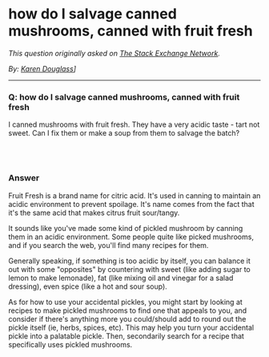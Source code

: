 # how do I salvage canned mushrooms, canned with fruit fresh

_This question originally asked on [The Stack Exchange Network](https://dba.stackexchange.com/q/117763)._

_By: [Karen Douglass](https://dba.stackexchange.com/u/96348)]_
<br><hr>
### Q: how do I salvage canned mushrooms, canned with fruit fresh
<p>I canned mushrooms with fruit fresh. They have a very acidic taste - tart not sweet.  Can I fix them or make a soup from them to salvage the batch?</p>

<br><br>
### Answer 
<p>Fruit Fresh is a brand name for citric acid. It's used in canning to maintain an acidic environment to prevent spoilage. It's name comes from the fact that it's the same acid that makes citrus fruit sour/tangy.</p>
<p>It sounds like you've made some kind of pickled mushroom by canning them in an acidic environment. Some people quite like picked mushrooms, and if you search the web, you'll find many recipes for them.</p>
<p>Generally speaking, if something is too acidic by itself, you can balance it out with some &quot;opposites&quot; by countering with sweet (like adding sugar to lemon to make lemonade), fat (like mixing oil and vinegar for a salad dressing), even spice (like a hot and sour soup).</p>
<p>As for how to use your accidental pickles, you might start by looking at recipes to make pickled mushrooms to find one that appeals to you, and consider if there's anything more you could/should add to round out the pickle itself (ie, herbs, spices, etc). This may help you turn your accidental pickle into a palatable pickle. Then, secondarily search for a recipe that specifically uses pickled mushrooms.</p>

